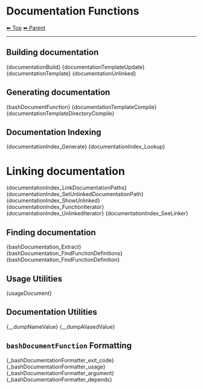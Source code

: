# Documentation Functions

<!-- TEMPLATE header 2 -->
[⬅ Top](index.md) [⬅ Parent ](../index.md)
<hr />

## Building documentation

{documentationBuild}
{documentationTemplateUpdate}
{documentationTemplate}
{documentationUnlinked}

## Generating documentation

{bashDocumentFunction}
{documentationTemplateCompile}
{documentationTemplateDirectoryCompile}

## Documentation Indexing

{documentationIndex_Generate}
{documentationIndex_Lookup}

# Linking documentation 

{documentationIndex_LinkDocumentationPaths}
{documentationIndex_SetUnlinkedDocumentationPath}
{documentationIndex_ShowUnlinked}
{documentationIndex_FunctionIterator}
{documentationIndex_UnlinkedIterator}
{documentationIndex_SeeLinker}

## Finding documentation

{bashDocumentation_Extract}
{bashDocumentation_FindFunctionDefinitions}
{bashDocumentation_FindFunctionDefinition}

## Usage Utilities

{usageDocument}

## Documentation Utilities

{__dumpNameValue}
{__dumpAliasedValue}

## `bashDocumentFunction` Formatting

{_bashDocumentationFormatter_exit_code}
{_bashDocumentationFormatter_usage}
{_bashDocumentationFormatter_argument}
{_bashDocumentationFormatter_depends}
